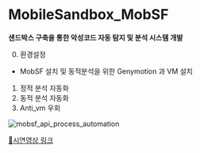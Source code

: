 # MobileSandbox_MobSF
**샌드박스 구축을 통한 악성코드 자동 탐지 및 분석 시스템 개발**

0. 환경설정
  - MobSF 설치 및 동적분석을 위한 Genymotion 과 VM 설치
1. 정적 분석 자동화
2. 동적 분석 자동화
3. Anti_vm 우회
 
![mobsf_api_process_automation](https://github.com/kdjehdwls/MobileSandbox_MobSF/assets/50543442/28436c48-a4d9-4b2c-8845-7f20ef983e52)

[🔗시연영상 링크](https://youtu.be/rsbWD3IgQtY)
